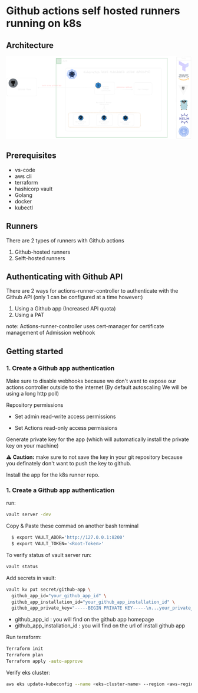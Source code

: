 # Github actions self hosted runners running on k8s
## Architecture
![architecture](/images/Untitled-2023-03-01-2339.png)
## Prerequisites
* vs-code
* aws cli
* terraform
* hashicorp vault
* Golang
* docker
* kubectl

## Runners
There are 2 types of runners with Github actions
1. Github-hosted runners
2. Selft-hosted runners

## Authenticating with Github API

There are 2 ways for actions-runner-controller to authenticate with the Github API (only 1 can be configured at a time however:)
1. Using a Github app (Increased API quota)
2. Using a PAT 

note: Actions-runner-controller uses cert-manager for certificate management of Admission webhook

## Getting started

### 1. Create a Github app authentication

 Make sure to disable webhooks because we don't want to expose our actions controller outside to the internet (By default autoscaling We will be using a long http poll)


Repository permissions

* Set admin read-write access permissions

* Set Actions read-only access permissions

Generate private key for the app (which will automatically install the private key on your machine) 

:warning: **Caution:** make sure to not save the key in your git repository because you definately don't want to push the key to github.

Install the app for the k8s runner repo.


### 1. Create a Github app authentication
run:
```bash
vault server -dev
```

Copy & Paste these commad on another bash terminal
```bash
  $ export VAULT_ADDR='http://127.0.0.1:8200'
  $ export VAULT_TOKEN='<Root-Token>'
```

To verify status of vault server run:
```bash
vault status
```
Add secrets in vault:
```bash
vault kv put secret/github-app \
  github_app_id="your_github_app_id" \
  github_app_installation_id="your_github_app_installation_id" \
  github_app_private_key="-----BEGIN PRIVATE KEY-----\n...your_private_key...\n-----END PRIVATE KEY-----"
```
* github_app_id : you will find on the github app homepage
* github_app_installation_id : you will find on the url of install github app





Run terraform:
```bash
Terraform init
Terraform plan
Terraform apply -auto-approve 
```

Verify eks cluster:
```bash
aws eks update-kubeconfig --name <eks-cluster-name> --region <aws-region>
```